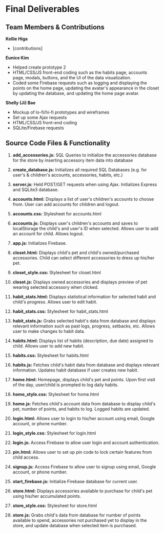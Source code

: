 # Final Deliverables

## Team Members & Contributions
**Kellie Higa**

- [contributions]

**Eunice Kim**

- Helped create prototype 2
- HTML/CSS/JS front-end coding such as the habits page, accounts page, modals, buttons, and the UI of the data visualization.
- Coded some Firebase requests such as logging and displaying the points on the home page, updating the avatar's appearance in the closet by updating the database, and updating the home page avatar.

**Shelly (Ji) Bae**

- Mockup of lo-fi/hi-fi prototypes and wireframes
- Set up some Ajax requests
- HTML/CSS/JS front-end coding
- SQLite/Firebase requests

## Source Code Files & Functionality
1. **add_accessories.js:**
SQL Queries to initialize the accessories database for the store by inserting accessory item data into database

2. **create_database.js:**
Initializes all required SQL Databases (e.g. for user's & children's accounts, accessories, habits, etc.)

3. **server.js:**
Held POST/GET requests when using Ajax. Initializes Express and SQLite3 database.

4. **accounts.html:**
Displays a list of user's children's accounts to choose from. User can add accounts for children and logout.

5. **accounts.css:**
Stylesheet for accounts.html

6. **accounts.js:**
Displays user's children's accounts and saves to localStorage the child's and user's ID when selected. Allows user to add an account for child. Allows logout.

7. **app.js:**
Initializes Firebase.

8. **closet.html:**
Displays child's pet and child's owned/purchased accessories. Child can select different accessories to dress up his/her pet.

9. **closet_style.css:**
Stylesheet for closet.html

10. **closet.js:**
Displays owned accessories and displays preview of pet wearing selected accessory when clicked.

11. **habit_stats.html:**
Displays statistical information for selected habit and child's progress. Allows user to edit habit.

12. **habit_stats.css:**
Stylesheet for habit_stats.html

13. **habit_stats.js:**
Grabs selected habit's data from database and displays relevant information such as past logs, progress, setbacks, etc. Allows user to make changes to habit data.

14. **habits.html:**
Displays list of habits (description, due date) assigned to child. Allows user to add new habit.

15. **habits.css:**
Stylesheet for habits.html

16. **habits.js:**
Fetches child's habit data from database and displays relevant information. Updates habit database if user creates new habit.

17. **home.html:**
Homepage, displays child's pet and points. Upon first visit of the day, user/child is prompted to log daily habits.

18. **home_style.css:**
Stylesheet for home.html

19. **home.js:**
Fetches child's account data from database to display child's pet, number of points, and habits to log. Logged habits are updated.

20. **login.html:**
Allows user to login to his/her account using email, Google account, or phone number.

21. **login_style.css:**
Stylesheet for login.html

22. **login.js:**
Access Firebase to allow user login and account authentication.

23. **pin.html:**
Allows user to set up pin code to lock certain features from child access.

24. **signup.js:**
Access Firebase to allow user to signup using email, Google account, or phone number.

25. **start_firebase.js:**
Initialize Firebase database for current user.

26. **store.html:**
Displays accessories available to purchase for child's pet using his/her accumulated points.

27. **store_style.css:**
Stylesheet for store.html

28. **store.js:**
Grabs child's data from database for number of points available to spend, accessories not purchased yet to display in the store, and update database when selected item is purchased.
